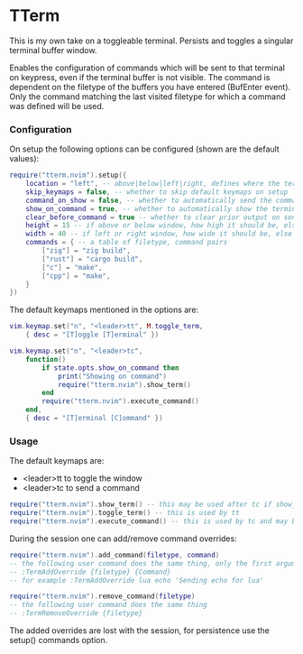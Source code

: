 # TTerm
This is my own take on a toggleable terminal.
Persists and toggles a singular terminal buffer window.

Enables the configuration of commands which will be sent to that terminal on keypress,
even if the terminal buffer is not visible.
The command is dependent on the filetype of the buffers you have entered (BufEnter event).
Only the command matching the last visited filetype for which a command was defined will be used.

### Configuration
On setup the following options can be configured (shown are the default values):
```lua
require("tterm.nvim").setup({
    location = "left", -- above|below|left|right, defines where the term window goes
    skip_keymaps = false, -- whether to skip default keymaps on setup
    command_on_show = false, -- whether to automatically send the command when showing the terminal
    show_on_command = true, -- whether to automatically show the terminal when sending a command
    clear_before_command = true -- whether to clear prior output on sending a command
    height = 15 -- if above or below window, how high it should be, else ignored
    width = 40 -- if left or right window, how wide it should be, else ignored
    commands = { -- a table of filetype, command pairs
        ["zig"] = "zig build",
        ["rust"] = "cargo build",
        ["c"] = "make",
        ["cpp"] = "make",
    }
})
```

The default keymaps mentioned in the options are:
```lua
vim.keymap.set("n", "<leader>tt", M.toggle_term,
    { desc = "[T]oggle [T]erminal" })

vim.keymap.set("n", "<leader>tc",
    function()
        if state.opts.show_on_command then
            print("Showing on command")
            require("tterm.nvim").show_term()
        end
        require("tterm.nvim").execute_command()
    end,
    { desc = "[T]erminal [C]ommand" })
```

### Usage

The default keymaps are:
* \<leader\>tt to toggle the window
* \<leader\>tc to send a command
```lua
require("tterm.nvim").show_term() -- this may be used after tc if show_on_command is true
require("tterm.nvim").toggle_term() -- this is used by tt
require("tterm.nvim").execute_command() -- this is used by tc and may be used after toggle if command_on_show is true
``` 
                      
During the session one can add/remove command overrides:
```lua
require("tterm.nvim").add_command(filetype, command)
-- the following user command does the same thing, only the first argument is interpreted as filetype
-- :TermAddOverride {filetype} {Command}
-- for example :TermAddOverride lua echo 'Sending echo for lua'

require("tterm.nvim").remove_command(filetype)
-- the following user command does the same thing
-- :TermRemoveOverride {filetype}
```
The added overrides are lost with the session, for persistence use the setup() commands option.

